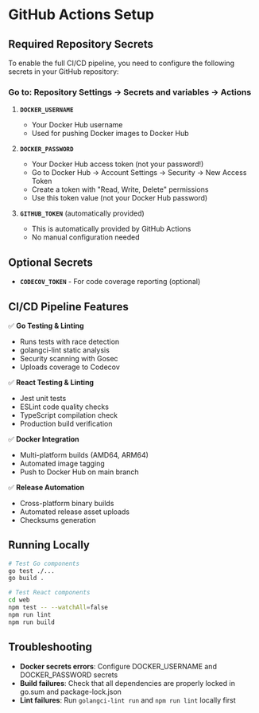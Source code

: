 # GitHub Actions Setup

## Required Repository Secrets

To enable the full CI/CD pipeline, you need to configure the following secrets in your GitHub repository:

### Go to: Repository Settings → Secrets and variables → Actions

1. **`DOCKER_USERNAME`**
   - Your Docker Hub username
   - Used for pushing Docker images to Docker Hub

2. **`DOCKER_PASSWORD`**
   - Your Docker Hub access token (not your password!)
   - Go to Docker Hub → Account Settings → Security → New Access Token
   - Create a token with "Read, Write, Delete" permissions
   - Use this token value (not your Docker Hub password)

3. **`GITHUB_TOKEN`** (automatically provided)
   - This is automatically provided by GitHub Actions
   - No manual configuration needed

## Optional Secrets

- **`CODECOV_TOKEN`** - For code coverage reporting (optional)

## CI/CD Pipeline Features

✅ **Go Testing & Linting**
- Runs tests with race detection
- golangci-lint static analysis
- Security scanning with Gosec
- Uploads coverage to Codecov

✅ **React Testing & Linting**
- Jest unit tests
- ESLint code quality checks
- TypeScript compilation check
- Production build verification

✅ **Docker Integration**
- Multi-platform builds (AMD64, ARM64)
- Automated image tagging
- Push to Docker Hub on main branch

✅ **Release Automation**
- Cross-platform binary builds
- Automated release asset uploads
- Checksums generation

## Running Locally

```bash
# Test Go components
go test ./...
go build .

# Test React components
cd web
npm test -- --watchAll=false
npm run lint
npm run build
```

## Troubleshooting

- **Docker secrets errors**: Configure DOCKER_USERNAME and DOCKER_PASSWORD secrets
- **Build failures**: Check that all dependencies are properly locked in go.sum and package-lock.json
- **Lint failures**: Run `golangci-lint run` and `npm run lint` locally first
